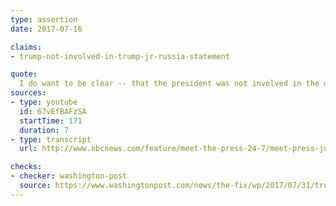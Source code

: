 ```yaml
---
type: assertion
date: 2017-07-16

claims:
- trump-not-involved-in-trump-jr-russia-statement

quote:
  I do want to be clear -- that the president was not involved in the drafting of the statement and did not issue the statement. It came from Donald Trump Jr.
sources:
- type: youtube
  id: 67vEfBAFzSA
  startTime: 171
  duration: 7
- type: transcript
  url: http://www.nbcnews.com/feature/meet-the-press-24-7/meet-press-july-16-2017-n783491

checks:
- checker: washington-post
  source: https://www.washingtonpost.com/news/the-fix/wp/2017/07/31/trumps-lawyer-repeatedly-denied-trump-was-involved-in-trump-jr-s-statement-but-he-was/
---
```

